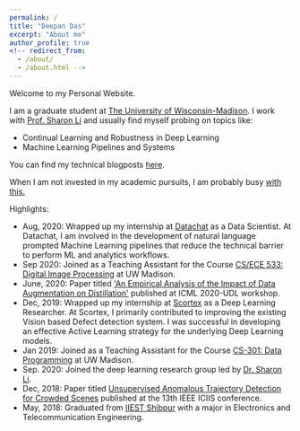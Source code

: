 ```yaml
---
permalink: /
title: "Deepan Das"
excerpt: "About me"
author_profile: true
<!-- redirect_from: 
  - /about/
  - /about.html -->
---
```



Welcome to my Personal Website.

I am a graduate student at [The University of Wisconsin-Madison](https://www.engr.wisc.edu/department/electrical-computer-engineering/).
 I work with [Prof. Sharon Li](http://pages.cs.wisc.edu/~sharonli/) and usually find myself probing on topics like:

- Continual Learning and Robustness in Deep Learning 
- Machine Learning Pipelines and Systems


You can find my technical blogposts [here](https://deepandas11.github.io/year-archive/).

When I am not invested in my academic pursuits, I am probably busy [with this.](https://deepandas11.github.io/beyond/)


Highlights:
- Aug, 2020: Wrapped up my internship at [Datachat](https://www.datachat.ai) as a Data Scientist. At Datachat, I am involved in the development of natural language prompted Machine Learning pipelines that reduce the technical barrier to perform ML and analytics workflows.
- Sep 2020: Joined as a Teaching Assistant for the Course [CS/ECE 533: Digital Image Processing]() at UW Madison. 
- June, 2020: Paper titled ['An Empirical Analysis of the Impact of Data Augmentation on Distillation'](http://www.gatsby.ucl.ac.uk/~balaji/udl2020/accepted-papers/UDL2020-paper-082.pdf) published at ICML 2020-UDL workshop.
- Dec, 2019: Wrapped up my internship at [Scortex](https://scortex.io/) as a Deep Learning Researcher.  At Scortex, I primarily contributed to improving the existing Vision based Defect detection system. I was successful in developing an effective Active Learning strategy for the underlying Deep Learning models.
- Jan 2019: Joined as a Teaching Assistant for the Course [CS-301: Data Programming](https://tyler.caraza-harter.com/cs301/spring19/syllabus.html) at UW Madison. 
- Sep. 2020: Joined the deep learning research group led by [Dr. Sharon Li](https://yixuanli.net).
- Dec, 2018: Paper titled [ Unsupervised Anomalous Trajectory Detection for Crowded Scenes](https://ieeexplore.ieee.org/abstract/document/8721320/metrics#metrics) published at the 13th IEEE ICIIS conference.  
- May, 2018: Graduated from [IIEST Shibpur](https://www.iiests.ac.in/) with a major in Electronics and Telecommunication Engineering. 
